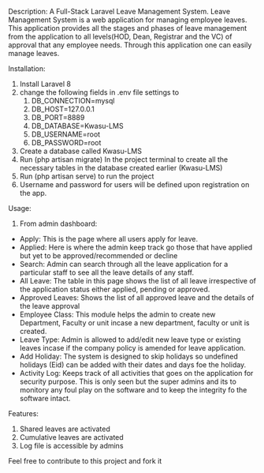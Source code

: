 Description: A Full-Stack Laravel Leave Management System. Leave Management System is a web application for managing employee leaves. This application provides all the stages and phases of leave management from the application to all levels(HOD, Dean, Registrar and the VC) of approval that any employee needs. Through this application one can easily manage leaves.

Installation:

1. Install Laravel 8
2. change the following fields in .env file settings to
    1. DB_CONNECTION=mysql
    2. DB_HOST=127.0.0.1
    3. DB_PORT=8889
    4. DB_DATABASE=Kwasu-LMS
    5. DB_USERNAME=root
    6. DB_PASSWORD=root
3. Create a database called Kwasu-LMS
4. Run (php artisan migrate) In the project terminal to create all the necessary tables in the database created earlier (Kwasu-LMS)
5. Run (php artisan serve) to run the project
6. Username and password for users will be defined upon registration on the app.

Usage:

1. From admin dashboard:

-   Apply: This is the page where all users apply for leave.
-   Applied: Here is where the admin keep track go those that have applied but yet to be approved/recommended or decline
-   Search: Admin can search through all the leave application for a particular staff to see all the leave details of any staff.
-   All Leave: The table in this page shows the list of all leave irrespective of the application status either applied, pending or approved.
-   Approved Leaves: Shows the list of all approved leave and the details of the leave approval
-   Employee Class: This module helps the admin to create new Department, Faculty or unit incase a new department, faculty or unit is created.
-   Leave Type: Admin is allowed to add/edit new leave type or existing leaves incase if the company policy is amended for leave application.
-   Add Holiday: The system is designed to skip holidays so undefined holidays (Eid) can be added with their dates and days foe the holiday.
-   Activity Log: Keeps track of all activities that goes on the application for security purpose. This is only seen but the super admins and its to monitory any foul play on the software and to keep the integrity fo the software intact.

Features:

1. Shared leaves are activated
2. Cumulative leaves are activated
3. Log file is accessible by admins

Feel free to contribute to this project and fork it
